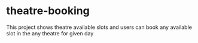 # theatre-booking
This project shows theatre available slots and users can book any available slot in the any theatre for given day
